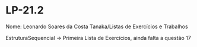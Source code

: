 # LP-21.2
Nome: Leonardo Soares da Costa Tanaka/Listas de Exercícios e Trabalhos

EstruturaSequencial -> Primeira Lista de Exercícios, ainda falta a questão 17
